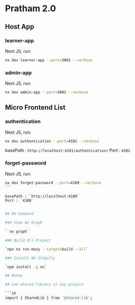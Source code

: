 # Pratham 2.0

## Host App

### learner-app

Next JS, run:

```sh
nx dev learner-app --port=3001 --verbose
```

### admin-app

Next JS, run:

```sh
nx dev admin-app --port=3002 --verbose
```

##

## Micro Frontend List

### authentication

Next JS, run:

```sh
nx dev authentication --port=4101 --verbose
```

basePath : `http://localhost:4101/authentication/`
Port : `4101`

### forget-password

Next JS, run:

````sh
nx dev forget-password --port=4109 --verbose
```

basePath : `http://localhost:4109`
Port : `4109`


## NX Command

### View Nx Graph

` nx graph`

### Build All Project

`npx nx run-many --target=build --all`

### Install NX Globally

`npm install -g nx`

## Notes

## use shared library in any project

```sh
import { SharedLib } from '@shared-lib';
````
